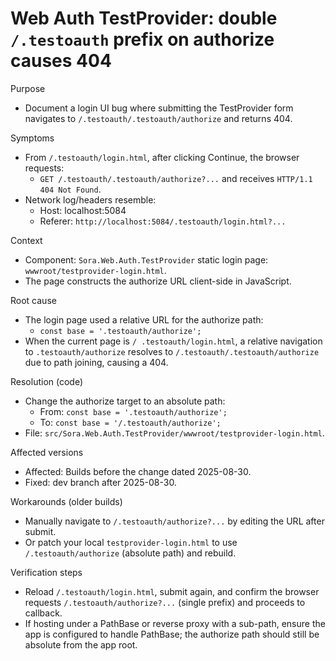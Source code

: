 # Web Auth TestProvider: double `/.testoauth` prefix on authorize causes 404

Purpose
- Document a login UI bug where submitting the TestProvider form navigates to `/.testoauth/.testoauth/authorize` and returns 404.

Symptoms
- From `/.testoauth/login.html`, after clicking Continue, the browser requests:
  - `GET /.testoauth/.testoauth/authorize?...` and receives `HTTP/1.1 404 Not Found`.
- Network log/headers resemble:
  - Host: localhost:5084
  - Referer: `http://localhost:5084/.testoauth/login.html?...`

Context
- Component: `Sora.Web.Auth.TestProvider` static login page: `wwwroot/testprovider-login.html`.
- The page constructs the authorize URL client-side in JavaScript.

Root cause
- The login page used a relative URL for the authorize path:
  - `const base = '.testoauth/authorize';`
- When the current page is `/ .testoauth/login.html`, a relative navigation to `.testoauth/authorize` resolves to `/.testoauth/.testoauth/authorize` due to path joining, causing a 404.

Resolution (code)
- Change the authorize target to an absolute path:
  - From: `const base = '.testoauth/authorize';`
  - To:   `const base = '/.testoauth/authorize';`
- File: `src/Sora.Web.Auth.TestProvider/wwwroot/testprovider-login.html`.

Affected versions
- Affected: Builds before the change dated 2025-08-30.
- Fixed: dev branch after 2025-08-30.

Workarounds (older builds)
- Manually navigate to `/.testoauth/authorize?...` by editing the URL after submit.
- Or patch your local `testprovider-login.html` to use `/.testoauth/authorize` (absolute path) and rebuild.

Verification steps
- Reload `/.testoauth/login.html`, submit again, and confirm the browser requests `/.testoauth/authorize?...` (single prefix) and proceeds to callback.
- If hosting under a PathBase or reverse proxy with a sub-path, ensure the app is configured to handle PathBase; the authorize path should still be absolute from the app root.
